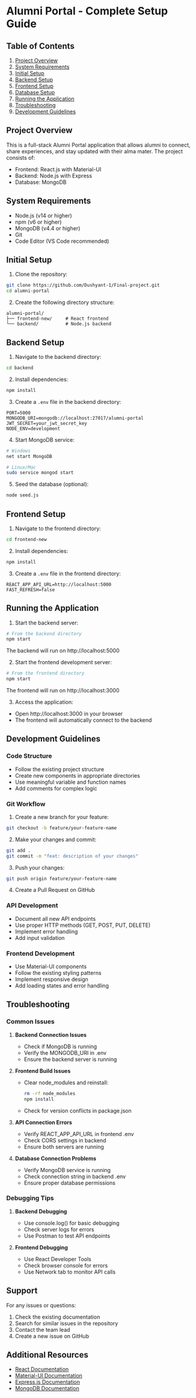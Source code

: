 # Alumni Portal - Complete Setup Guide

## Table of Contents
1. [Project Overview](#project-overview)
2. [System Requirements](#system-requirements)
3. [Initial Setup](#initial-setup)
4. [Backend Setup](#backend-setup)
5. [Frontend Setup](#frontend-setup)
6. [Database Setup](#database-setup)
7. [Running the Application](#running-the-application)
8. [Troubleshooting](#troubleshooting)
9. [Development Guidelines](#development-guidelines)

## Project Overview

This is a full-stack Alumni Portal application that allows alumni to connect, share experiences, and stay updated with their alma mater. The project consists of:

- Frontend: React.js with Material-UI
- Backend: Node.js with Express
- Database: MongoDB

## System Requirements

- Node.js (v14 or higher)
- npm (v6 or higher)
- MongoDB (v4.4 or higher)
- Git
- Code Editor (VS Code recommended)

## Initial Setup

1. Clone the repository:
```bash
git clone https://github.com/Dushyant-1/Final-project.git
cd alumni-portal
```

2. Create the following directory structure:
```
alumni-portal/
├── frontend-new/     # React frontend
└── backend/          # Node.js backend
```

## Backend Setup

1. Navigate to the backend directory:
```bash
cd backend
```

2. Install dependencies:
```bash
npm install
```

3. Create a `.env` file in the backend directory:
```env
PORT=5000
MONGODB_URI=mongodb://localhost:27017/alumni-portal
JWT_SECRET=your_jwt_secret_key
NODE_ENV=development
```

4. Start MongoDB service:
```bash
# Windows
net start MongoDB

# Linux/Mac
sudo service mongod start
```

5. Seed the database (optional):
```bash
node seed.js
```

## Frontend Setup

1. Navigate to the frontend directory:
```bash
cd frontend-new
```

2. Install dependencies:
```bash
npm install
```

3. Create a `.env` file in the frontend directory:
```env
REACT_APP_API_URL=http://localhost:5000
FAST_REFRESH=false
```

## Running the Application

1. Start the backend server:
```bash
# From the backend directory
npm start
```
The backend will run on http://localhost:5000

2. Start the frontend development server:
```bash
# From the frontend directory
npm start
```
The frontend will run on http://localhost:3000

3. Access the application:
- Open http://localhost:3000 in your browser
- The frontend will automatically connect to the backend

## Development Guidelines

### Code Structure
- Follow the existing project structure
- Create new components in appropriate directories
- Use meaningful variable and function names
- Add comments for complex logic

### Git Workflow
1. Create a new branch for your feature:
```bash
git checkout -b feature/your-feature-name
```

2. Make your changes and commit:
```bash
git add .
git commit -m "feat: description of your changes"
```

3. Push your changes:
```bash
git push origin feature/your-feature-name
```

4. Create a Pull Request on GitHub

### API Development
- Document all new API endpoints
- Use proper HTTP methods (GET, POST, PUT, DELETE)
- Implement error handling
- Add input validation

### Frontend Development
- Use Material-UI components
- Follow the existing styling patterns
- Implement responsive design
- Add loading states and error handling

## Troubleshooting

### Common Issues

1. **Backend Connection Issues**
   - Check if MongoDB is running
   - Verify the MONGODB_URI in .env
   - Ensure the backend server is running

2. **Frontend Build Issues**
   - Clear node_modules and reinstall:
     ```bash
     rm -rf node_modules
     npm install
     ```
   - Check for version conflicts in package.json

3. **API Connection Errors**
   - Verify REACT_APP_API_URL in frontend .env
   - Check CORS settings in backend
   - Ensure both servers are running

4. **Database Connection Problems**
   - Verify MongoDB service is running
   - Check connection string in backend .env
   - Ensure proper database permissions

### Debugging Tips

1. **Backend Debugging**
   - Use console.log() for basic debugging
   - Check server logs for errors
   - Use Postman to test API endpoints

2. **Frontend Debugging**
   - Use React Developer Tools
   - Check browser console for errors
   - Use Network tab to monitor API calls

## Support

For any issues or questions:
1. Check the existing documentation
2. Search for similar issues in the repository
3. Contact the team lead
4. Create a new issue on GitHub

## Additional Resources

- [React Documentation](https://reactjs.org/docs/getting-started.html)
- [Material-UI Documentation](https://mui.com/material-ui/getting-started/overview/)
- [Express.js Documentation](https://expressjs.com/)
- [MongoDB Documentation](https://docs.mongodb.com/) 
